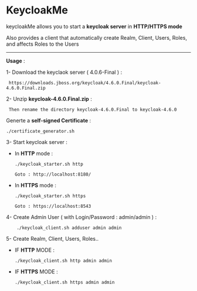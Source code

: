 # KeycloakMe

keycloakMe allows you to start a **keycloak server** in **HTTP/HTTPS mode**

Also provides a client that automatically create Realm, Client, Users, Roles, and affects Roles to the Users 

----------------------------------------------------------

 **Usage** :

 1- Download the keyclaok server ( 4.0.6-Final ) : 
 
     https://downloads.jboss.org/keycloak/4.6.0.Final/keycloak-4.6.0.Final.zip
 
 
 2- Unzip **keycloak-4.6.0.Final.zip** :
 
     Then rename the directory keycloak-4.6.0.Final to keycloak-4.6.0
 
 Generte a **self-signed Certificate** : 
 
    ./certificate_generator.sh
 
 3- Start keycloak server :
 
   * In **HTTP** mode  :
 
         ./keycloak_starter.sh http
         
         Goto : http://localhost:8180/ 
 
   * In **HTTPS** mode : 
 
         ./keycloak_starter.sh https
 
         Goto : https://localhost:8543
 
  4- Create Admin User ( with Login/Password : admin/admin ) :
  
        ./keycloak_client.sh adduser admin admin
        

  5- Create Realm, Client, Users, Roles..
  
   * IF **HTTP** MODE :
   
         ./keycloak_client.sh http admin admin   
   
   * IF **HTTPS** MODE :
   
         ./keycloak_client.sh https admin admin
         
